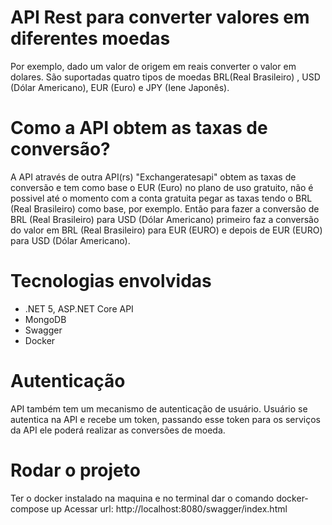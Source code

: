 # API Rest para converter valores em diferentes moedas
Por exemplo, dado um valor de origem em reais converter o valor em dolares.
São suportadas quatro tipos de moedas BRL(Real Brasileiro) , USD (Dólar Americano), EUR (Euro) e JPY (Iene Japonês).

# Como a API obtem as taxas de conversão?
A API através de outra API(rs) "Exchangeratesapi" obtem as taxas de conversão e tem como base o EUR (Euro) no plano de uso gratuito, não é possivel até o momento com a conta gratuita pegar as taxas tendo o BRL (Real Brasileiro) como base, por exemplo. Então para fazer a conversão de BRL (Real Brasileiro) para USD (Dólar Americano) primeiro faz a conversão do valor em BRL (Real Brasileiro) para EUR (EURO) e depois de EUR (EURO) para USD (Dólar Americano).

# Tecnologias envolvidas
 - .NET 5, ASP.NET Core API
 - MongoDB
 - Swagger
 - Docker

# Autenticação
API também tem um mecanismo de autenticação de usuário. 
Usuário se autentica na API e recebe um token, passando esse token para os serviços da API ele poderá realizar as conversões de moeda. 

# Rodar o projeto
Ter o docker instalado na maquina e no terminal dar o comando docker-compose up 
Acessar url: http://localhost:8080/swagger/index.html
